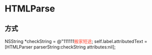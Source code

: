# HTMLParse
## 方式
  NSString *checkString = @"111111<font color='#ff432e' name='PingFangSC-Regular'>搬家短途</font>;
  self.label.attributedText = [HTMLParser parserString:checkString attributes:nil];
